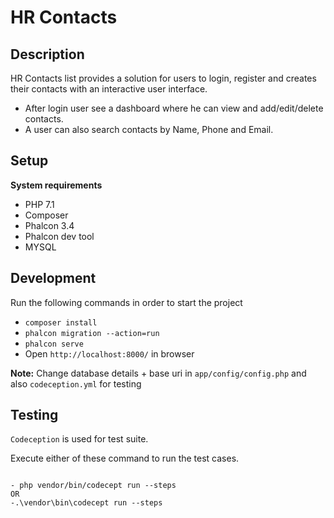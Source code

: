 # HR Contacts

## Description

HR Contacts list provides a solution for users to login, register and creates their contacts with an interactive user interface. 

* After login user see a dashboard where he can view and add/edit/delete contacts. 
* A user can also search contacts by Name, Phone and Email.  


## Setup

**System requirements**

* PHP 7.1
* Composer
* Phalcon 3.4
* Phalcon dev tool
* MYSQL

## Development

Run the following commands in order to start the project

- `composer install`
- `phalcon migration --action=run`
- `phalcon serve`
- Open `http://localhost:8000/` in browser

**Note:** Change database details + base uri in `app/config/config.php`
and also `codeception.yml` for testing

## Testing

`Codeception` is used for test suite.

Execute either of these command to run the test cases.

```

- php vendor/bin/codecept run --steps
OR
-.\vendor\bin\codecept run --steps

```

